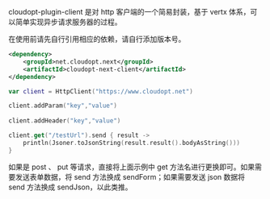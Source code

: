 cloudopt-plugin-client 是对 http 客户端的一个简易封装，基于 vertx 体系，可以简单实现异步请求服务器的过程。

在使用前请先自行引用相应的依赖，请自行添加版本号。

````xml
<dependency>
    <groupId>net.cloudopt.next</groupId>
    <artifactId>cloudopt-next-client</artifactId>
</dependency>
````

````kotlin
var client = HttpClient("https://www.cloudopt.net")

client.addParam("key","value")
    
client.addHeader("key","value")

client.get("/testUrl").send { result ->
    println(Jsoner.toJsonString(result.result().bodyAsString()))
}
````

如果是 post 、 put 等请求，直接将上面示例中 get 方法名进行更换即可。如果需要发送表单数据，将 send 方法换成 sendForm；如果需要发送 json 数据将 send 方法换成 sendJson，以此类推。
